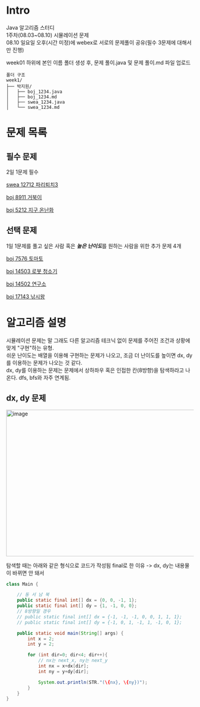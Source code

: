 # Intro
Java 알고리즘 스터디\
1주차(08.03~08.10) 시뮬레이션 문제\
08.10 일요일 오후(시간 미정)에 webex로 서로의 문제풀이 공유(필수 3문제에 대해서만 진행)

week01 하위에 본인 이름 폴더 생성 후, 문제 풀이.java 및 문제 풀이.md 파일 업로드
```
폴더 구조
week1/
├── 박지원/
│   ├── boj_1234.java
│   ├── boj_1234.md
│   ├── swea_1234.java
│   └── swea_1234.md
```

# 문제 목록
## 필수 문제
2일 1문제 필수

[swea 12712 파리퇴치3](https://swexpertacademy.com/main/code/userProblem/userProblemDetail.do?contestProbId=AXuARWAqDkQDFARa)

[boj 8911 거북이](https://www.acmicpc.net/problem/8911)

[boj 5212 지구 온난화](https://www.acmicpc.net/problem/5212)


## 선택 문제
1일 1문제를 풀고 싶은 사람 혹은 ***높은 난이도***를 원하는 사람을 위한 추가 문제 4개

[boj 7576 토마토](https://www.acmicpc.net/problem/7576)

[boj 14503 로봇 청소기](https://www.acmicpc.net/problem/14503)

[boj 14502 연구소](https://www.acmicpc.net/problem/14502)

[boj 17143 낚시왕](https://www.acmicpc.net/problem/17143)

# 알고리즘 설명
시뮬레이션 문제는 말 그래도 다른 알고리즘 테크닉 없이 문제를 주어진 조건과 상황에 맞게 "구현"하는 유형.\
쉬운 난이도는 배열을 이용해 구현하는 문제가 나오고, 조금 더 난이도를 높이면 dx, dy를 이용하는 문제가 나오는 것 같다.\
dx, dy를 이용하는 문제는 문제에서 상하좌우 혹은 인접한 칸(8방향)을 탐색하라고 나온다. dfs, bfs와 자주 연계됨.
## dx, dy 문제
<img width="920" height="394" alt="image" src="https://github.com/user-attachments/assets/eeb16a65-8843-4faa-befa-273b40da1aa3" />

탐색할 때는 아래와 같은 형식으로 코드가 작성됨 final로 한 이유 -> dx, dy는 내용물이 바뀌면 안 돼서
``` java
class Main {

    // 동 서 남 북
    public static final int[] dx = {0, 0, -1, 1};
    public static final int[] dy = {1, -1, 0, 0};
    // 8방향일 경우
    // public static final int[] dx = {-1, -1, -1, 0, 0, 1, 1, 1};
    // public static final int[] dy = {-1, 0, 1, -1, 1, -1, 0, 1};

    public static void main(String[] args) {
        int x = 2;
        int y = 2;

        for (int dir=0; dir<4; dir++){
            // nx는 next_x, ny는 next_y
            int nx = x+dx[dir];
            int ny = y+dy[dir];

            System.out.println(STR."(\{nx}, \{ny})");
        }
    }
}
```
